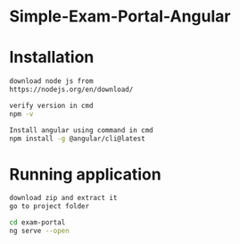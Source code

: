 # Simple-Exam-Portal-Angular

# Installation

 ```bash
download node js from 
https://nodejs.org/en/download/  

verify version in cmd
npm -v

Install angular using command in cmd 
npm install -g @angular/cli@latest
```

# Running application

```bash
download zip and extract it 
go to project folder 

cd exam-portal
ng serve --open
```

